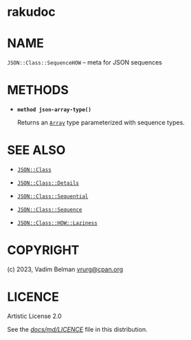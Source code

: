 # rakudoc

# NAME

`JSON::Class::SequenceHOW` – meta for JSON sequences

# METHODS

  - **`method json-array-type()`**
    
    Returns an [`Array`](https://docs.raku.org/type/Array) type parameterized with sequence types.

# SEE ALSO

  - [`JSON::Class`](../Class.md)

  - [`JSON::Class::Details`](Details.md)

  - [`JSON::Class::Sequential`](Sequential.md)

  - [`JSON::Class::Sequence`](Sequence.md)

  - [`JSON::Class::HOW::Laziness`](HOW/Laziness.md)

# COPYRIGHT

(c) 2023, Vadim Belman <vrurg@cpan.org>

# LICENCE

Artistic License 2.0

See the [*docs/md/LICENCE*](../../LICENCE) file in this distribution.
